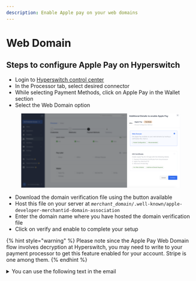 ```yaml
---
description: Enable Apple pay on your web domains
---
```


# Web Domain

## **Steps to configure Apple Pay on Hyperswitch**

- Login to [Hyperswitch control center](https://app.hyperswitch.io/)
- In the Processor tab, select desired connector
- While selecting Payment Methods, click on Apple Pay in the Wallet section
- Select the Web Domain option

<div data-full-width="false">

<figure><img src="../../../../.gitbook/assets/Screenshot 2023-12-07 at 7.41.02 PM.png" alt=""><figcaption></figcaption></figure>

</div>

- Download the domain verification file using the button available
- Host this file on your server at _`merchant_domain`_`/.well-known/apple-developer-merchantid-domain-association`
- Enter the domain name where you have hosted the domain verification file
- Click on verify and enable to complete your setup

{% hint style="warning" %}
Please note since the Apple Pay Web Domain flow involves decryption at Hyperswitch, you may need to write to your payment processor to get this feature enabled for your account. Stripe is one among them.
{% endhint %}

<details>

<summary>You can use the following text in the email</summary>

* Attach our PCI DSS AoC certificate and copy our Support team (biz@hyperswitch.io).

* Stripe Account id: <`Enter your account id:` you can find it [here](https://dashboard.stripe.com/settings/user)>

* A detailed business description:
<`One sentence about your business`>. The business operates across `xx` countries and has customers across the world.

* Feature Request:
We are using Hyperswitch, a Level 1 PCI DSS 3.2.1 compliant Payments Orchestrator, to manage payments on our website. In addition to Stripe, since we are using other processors as well to process payments across multiple geographies, we wanted to use Hyperswitch’s Payment Processing certificate to decrypt Apple pay tokens and send the decrypted Apple pay tokens to Stripe. So, please enable processing decrypted Apple pay token feature on our Stripe account. We’ve attached Hyperswitch’s PCI DSS AoC for reference.

</details>
